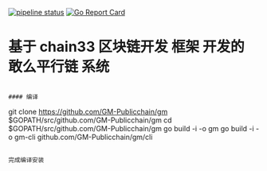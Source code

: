 [![pipeline status](https://api.travis-ci.org/bityuan/bityuan.svg?branch=master)](https://travis-ci.org/bityuan/bityuan/)
[![Go Report Card](https://goreportcard.com/badge/github.com/bityuan/bityuan)](https://goreportcard.com/report/github.com/bityuan/bityuan)

# 基于 chain33 区块链开发 框架 开发的 敢么平行链 系统

```

#### 编译

```
git clone https://github.com/GM-Publicchain/gm $GOPATH/src/github.com/GM-Publicchain/gm
cd $GOPATH/src/github.com/GM-Publicchain/gm
go build -i -o gm
go build -i -o gm-cli github.com/GM-Publicchain/gm/cli
```

完成编译安装


